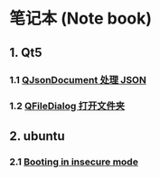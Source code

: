 # 笔记本 (Note book)
## 1. Qt5
### 1.1 [QJsonDocument 处理 JSON][]
[QJsonDocument 处理 JSON]:https://github.com/Cyber-SiKu/NoteBook/issues/1
### 1.2 [QFileDialog 打开文件夹][]
[QFileDialog 打开文件夹]:https://github.com/Cyber-SiKu/NoteBook/issues/2

## 2. ubuntu
### 2.1 [Booting in insecure mode][]
[Booting in insecure mode]:https://github.com/Cyber-SiKu/NoteBook/issues/3

